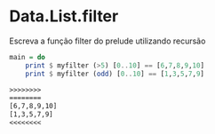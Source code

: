 # Data.List.filter

Escreva a função filter do prelude utilizando recursão

```hs
main = do
    print $ myfilter (>5) [0..10] == [6,7,8,9,10]
    print $ myfilter (odd) [0..10] == [1,3,5,7,9]
```

```txt
>>>>>>>>
========
[6,7,8,9,10]
[1,3,5,7,9]
<<<<<<<<
```
